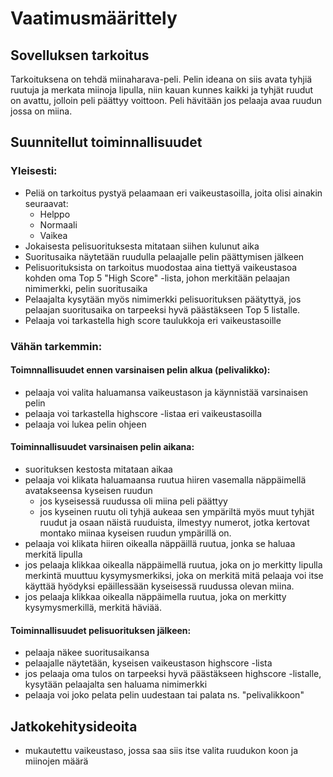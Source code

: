 # Vaatimusmäärittely

## Sovelluksen tarkoitus

Tarkoituksena on tehdä miinaharava-peli. Pelin ideana on siis avata tyhjiä
ruutuja ja merkata miinoja lipulla, niin kauan kunnes kaikki ja tyhjät ruudut
on avattu, jolloin peli päättyy voittoon. Peli hävitään jos pelaaja avaa
ruudun jossa on miina.

## Suunnitellut toiminnallisuudet

### Yleisesti:
- Peliä on tarkoitus pystyä pelaamaan eri vaikeustasoilla, joita olisi
ainakin seuraavat:
  - Helppo
  - Normaali
  - Vaikea
- Jokaisesta pelisuorituksesta mitataan siihen kulunut aika
- Suoritusaika näytetään ruudulla pelaajalle pelin päättymisen jälkeen
- Pelisuorituksista on tarkoitus muodostaa aina tiettyä vaikeustasoa kohden
oma Top 5 "High Score" -lista, johon merkitään pelaajan nimimerkki, pelin
suoritusaika
- Pelaajalta kysytään myös nimimerkki pelisuorituksen päätyttyä, jos pelaajan
suoritusaika on tarpeeksi hyvä päästäkseen Top 5 listalle.
- Pelaaja voi tarkastella high score taulukkoja eri vaikeustasoille

### Vähän tarkemmin:

#### Toimnnallisuudet ennen varsinaisen pelin alkua (pelivalikko):
- pelaaja voi valita haluamansa vaikeustason ja käynnistää varsinaisen pelin
- pelaaja voi tarkastella highscore -listaa eri vaikeustasoilla
- pelaaja voi lukea pelin ohjeen

#### Toiminnallisuudet varsinaisen pelin aikana:
- suorituksen kestosta mitataan aikaa
- pelaaja voi klikata haluamaansa ruutua hiiren vasemalla näppäimellä
avatakseensa kyseisen ruudun
  - jos kyseisessä ruudussa oli miina peli päättyy
  - jos kyseinen ruutu oli tyhjä aukeaa sen ympäriltä myös muut tyhjät
ruudut ja osaan näistä ruuduista, ilmestyy numerot, jotka kertovat montako
miinaa kyseisen ruudun ympärillä on. 
- pelaaja voi klikata hiiren oikealla näppäillä ruutua, jonka se haluaa merkitä
lipulla
- jos pelaaja klikkaa oikealla näppäimellä ruutua, joka on jo merkitty lipulla
merkintä muuttuu kysymysmerkiksi, joka on merkitä mitä pelaaja voi itse käyttää
hyödyksi epäillessään kyseisessä ruudussa olevan miina.
- jos pelaaja klikkaa oikealla näppäimella ruutua, joka on merkitty
kysymysmerkillä, merkitä häviää.

#### Toiminnallisuudet pelisuorituksen jälkeen:
- pelaaja näkee suoritusaikansa
- pelaajalle näytetään, kyseisen vaikeustason highscore -lista
- jos pelaaja oma tulos on tarpeeksi hyvä päästäkseen highscore -listalle,
kysytään pelaajalta sen haluama nimimerkki
- pelaaja voi joko pelata pelin uudestaan tai palata ns. "pelivalikkoon"

## Jatkokehitysideoita
- mukautettu vaikeustaso, jossa
saa siis itse valita ruudukon koon ja miinojen määrä
